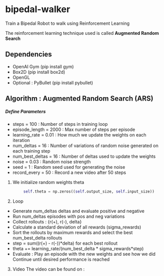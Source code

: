 # bipedal-walker
Train a Bipedal Robot to walk using Reinforcement Learning

The reinforcement learning technique used is called **Augmented Random Search**

## Dependencies 
* OpenAI Gym (pip install gym)
* Box2D (pip install box2d)
* OpenGL 
* Optional : PyBullet (pip install pybullet)

## Algorithm : Augmented Random Search (ARS)

##### Define Parameters
* steps = 100 : Number of steps in training loop
* episode_length = 2000 : Max number of steps per episode
* learning_rate = 0.01 : How much we update the weights on each iteration
* num_deltas = 16 : Number of variations of random noise generated on each training step
* num_best_deltas = 16 : Number of deltas used to update the weights
* noise = 0.03 : Random noise strength
* seed = 1 : Random seed used for generating the noise
* record_every = 50 : Record a new video after 50 steps

1. We initialize random weights theta
```python
        self.theta = np.zeros((self.output_size, self.input_size))
```
2. Loop
* Generate num_deltas deltas and evaluate positive and negative
* Run num_deltas episodes with pos and neg variations
* Collect rollouts : {r(+), r(-), delta}
* Calculate a standard deviation of all rewards (sigma_rewards)
* Sort the rollouts by maximum rewards and select the best num_best_delta rollouts
* step = sum((r(+) - r(-))*delta) for each best rollout
* theta += learning_rate/(num_best_delta * sigma_rewards*step)
* Evaluate : Play an episode with the new weights and see how we did
Continue until desired performance is reached

3. Video
The video can be found on :

